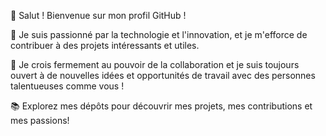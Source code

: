 👋 Salut ! Bienvenue sur mon profil GitHub !

🧠 Je suis passionné par la technologie et l'innovation, et je m'efforce de contribuer à des projets intéressants et utiles.

🚀 Je crois fermement au pouvoir de la collaboration et je suis toujours ouvert à de nouvelles idées et opportunités de travail avec des personnes talentueuses comme vous !

📚 Explorez mes dépôts pour découvrir mes projets, mes contributions et mes passions!


